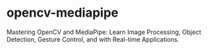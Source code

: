 # opencv-mediapipe
Mastering OpenCV and MediaPipe: Learn Image Processing, Object Detection, Gesture Control, and with Real-time Applications.
